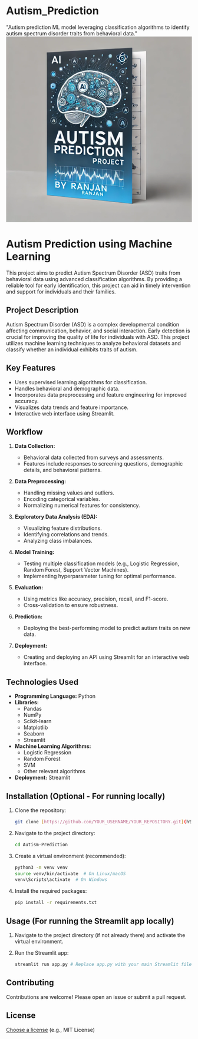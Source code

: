 # Autism_Prediction
 "Autism prediction ML model leveraging classification algorithms to identify autism spectrum disorder traits from behavioral data."
<img src="https://github.com/rpjinu/Autism_Prediction/blob/main/autism_prediction_image.png" width=800>

# Autism Prediction using Machine Learning

This project aims to predict Autism Spectrum Disorder (ASD) traits from behavioral data using advanced classification algorithms. By providing a reliable tool for early identification, this project can aid in timely intervention and support for individuals and their families.

## Project Description

Autism Spectrum Disorder (ASD) is a complex developmental condition affecting communication, behavior, and social interaction. Early detection is crucial for improving the quality of life for individuals with ASD. This project utilizes machine learning techniques to analyze behavioral datasets and classify whether an individual exhibits traits of autism.

## Key Features

*   Uses supervised learning algorithms for classification.
*   Handles behavioral and demographic data.
*   Incorporates data preprocessing and feature engineering for improved accuracy.
*   Visualizes data trends and feature importance.
*   Interactive web interface using Streamlit.

## Workflow

1.  **Data Collection:**
    *   Behavioral data collected from surveys and assessments.
    *   Features include responses to screening questions, demographic details, and behavioral patterns.

2.  **Data Preprocessing:**
    *   Handling missing values and outliers.
    *   Encoding categorical variables.
    *   Normalizing numerical features for consistency.

3.  **Exploratory Data Analysis (EDA):**
    *   Visualizing feature distributions.
    *   Identifying correlations and trends.
    *   Analyzing class imbalances.

4.  **Model Training:**
    *   Testing multiple classification models (e.g., Logistic Regression, Random Forest, Support Vector Machines).
    *   Implementing hyperparameter tuning for optimal performance.

5.  **Evaluation:**
    *   Using metrics like accuracy, precision, recall, and F1-score.
    *   Cross-validation to ensure robustness.

6.  **Prediction:**
    *   Deploying the best-performing model to predict autism traits on new data.

7.  **Deployment:**
    *   Creating and deploying an API using Streamlit for an interactive web interface.

## Technologies Used

*   **Programming Language:** Python
*   **Libraries:**
    *   Pandas
    *   NumPy
    *   Scikit-learn
    *   Matplotlib
    *   Seaborn
    *   Streamlit
*   **Machine Learning Algorithms:**
    *   Logistic Regression
    *   Random Forest
    *   SVM
    *   Other relevant algorithms
*   **Deployment:** Streamlit

## Installation (Optional - For running locally)

1.  Clone the repository:

    ```bash
    git clone [https://github.com/YOUR_USERNAME/YOUR_REPOSITORY.git](https://github.com/YOUR_USERNAME/YOUR_REPOSITORY.git)
    ```

2.  Navigate to the project directory:

    ```bash
    cd Autism-Prediction
    ```

3.  Create a virtual environment (recommended):

    ```bash
    python3 -m venv venv
    source venv/bin/activate  # On Linux/macOS
    venv\Scripts\activate  # On Windows
    ```

4.  Install the required packages:

    ```bash
    pip install -r requirements.txt
    ```

## Usage (For running the Streamlit app locally)

1.  Navigate to the project directory (if not already there) and activate the virtual environment.

2.  Run the Streamlit app:

    ```bash
    streamlit run app.py # Replace app.py with your main Streamlit file if different
    ```

## Contributing

Contributions are welcome! Please open an issue or submit a pull request.

## License

[Choose a license](https://choosealicense.com/) (e.g., MIT License)
